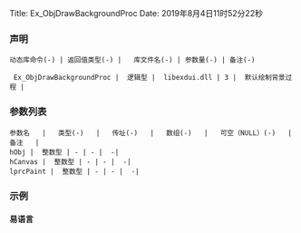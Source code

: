 Title: Ex_ObjDrawBackgroundProc
Date: 2019年8月4日11时52分22秒


### 声明


```table
动态库命令(-) | 返回值类型(-) |   库文件名(-) | 参数量(-) | 备注(-)

 Ex_ObjDrawBackgroundProc |  逻辑型 |  libexdui.dll | 3 |  默认绘制背景过程 | 
```


### 参数列表

```table
参数名   |   类型(-)   |   传址(-)   |   数组(-)   |   可空（NULL）(-)   |   备注   |
hObj |  整数型 | - | - |  -| 
hCanvas |  整数型 | - | - |  -| 
lprcPaint |  整数型 | - | - |  -| 
```




### 示例
#### 易语言
```c

```
